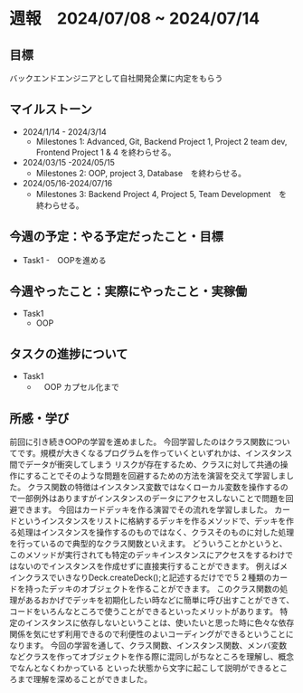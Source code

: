 # 週報　2024/07/08 ~ 2024/07/14
## 目標   
バックエンドエンジニアとして自社開発企業に内定をもらう

## マイルストーン
- 2024/1/14 - 2024/3/14
  - Milestones 1: Advanced, Git, Backend Project 1, Project 2 team dev, Frontend Project 1 & 4 を終わらせる。
- 2024/03/15 -2024/05/15
  - Milestones 2: OOP, project 3, Database　を終わらせる。
- 2024/05/16-2024/07/16
  - Milestones 3: Backend Project 4, Project 5, Team Development　を終わらせる。
   
## 今週の予定：やる予定だったこと・目標
  - Task1
    -　OOPを進める
    
## 今週やったこと：実際にやったこと・実稼働
- Task1
  - OOP

## タスクの進捗について
- Task1
  - 　OOP カプセル化まで
## 所感・学び

前回に引き続きOOPの学習を進めました。
今回学習したのはクラス関数についてです。規模が大きくなるプログラムを作っていくといずれかは、インスタンス間でデータが衝突してしまう
リスクが存在するため、クラスに対して共通の操作にすることでそのような問題を回避するための方法を演習を交えて学習しました。
クラス関数の特徴はインスタンス変数ではなくローカル変数を操作するので一部例外はありますがインスタンスのデータにアクセスしないことで問題を回避できます。
今回はカードデッキを作る演習でその流れを学習しました。
カードというインスタンスをリストに格納するデッキを作るメソッドで、デッキを作る処理はインスタンスを操作するのものではなく、クラスそのものに対した処理を行っているので典型的なクラス関数といえます。
どういうことかというと、このメソッドが実行されても特定のデッキインスタンスにアクセスをするわけではないのでインスタンスを作成せずに直接実行することができます。
例えばメインクラスでいきなりDeck.createDeck();と記述するだけでで５２種類のカードを持ったデッキのオブジェクトを作ることができます。
このクラス関数の処理があるおかげでデッキを初期化したい時などに簡単に呼び出すことができて、コードをいろんなところで使うことができるといったメリットがあります。
特定のインスタンスに依存しないということは、使いたいと思った時に色々な依存関係を気にせず利用できるので利便性のよいコーディングができるということになります。
今回の学習を通して、クラス関数、インスタンス関数、メンバ変数などクラスを作ってオブジェクトを作る際に混同しがちなところを理解し、概念でなんとなくわかっている
といった状態から文字に起こして説明ができるところまで理解を深めることができました。
